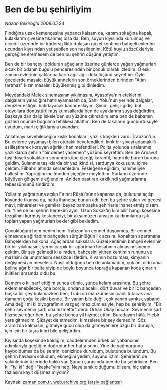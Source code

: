 # Ben de bu şehirliyim

*Nazan Bekiroğlu 2009.05.24*

<tr><td class="metin" colspan="2" style="padding-top: 20px; padding-left: 5px; padding-right: 10px;">Fındığına uzak kemençesine yabancı kalsam da, kapım sokağına kapalı, kulaklarım şivesine tıkanmış olsa da. Ben, suyun kıyısında kurulmuş ve nicedir üzerinde bir kadersizliktir dolaşan güzel kentimin bahçeli evlerine ucundan kıyısından yetişebilen son nesildenim. Kötü huylu sözcükleriyle gerçeğine eremesem de ben bu şehrin düşüne yetiştim.</td></tr><tr><td class="metin" colspan="2" style="padding-top: 20px; padding-left: 5px; padding-right: 10px;"><p> Ben de bir bahçeyi dolduran ağaçların üzerine günlerce yağan yağmurları sıcak bir odanın buğulu penceresinden bir çocuk olarak izledim. O eski zaman evlerinin çatılarına karın ağır ağır dökülüşünü seyrettim. Öyle gecelerde masalcı büyük annelerin son örneklerinden birinden "Altın tartmaz" kızın masalını büyülenmiş gibi dinledim.
<p> Meydandaki Melek sinemasının yıkılmasını, Ayasofya'nın eteklerini dalgaların yaladığını hatırlayamasam da, Sahil Yolu'nun yerinde dalgalar, denizler estiğini hatırlayacak kadar eskiyim. Şimdi, gelişi-gidişi bol otoyollara dönüştürülmüş kumsallarda ben de ayaklarımı suya değdirdim. Başkaya'dan dalıp İskele'den su yüzüne çıkmadım ama ben de babamın gözleri önünde boğulma tehlikesi atlattım. Ben de takaların gümbürtüsüyle uyudum, martı çığlıklarıyla uyandım.
<p> Anlatmayı sevebileceğim kışlık konakları, yazlık köşkleri vardı Trabzon'un. Bu evlerde yaşamayı bilen oturaklı beyefendileri, kırık bir şiveyi adamakıllı asilleştirerek koruyan ağırlıklı hanımefendileri. Polita yolunda sıralanmış yazlıklarda şehrin "bir demet yasemen" yüzünü seyrettim. Ben de Arnavut taşı döşeli sokakların sonunda küpe çiçeği, karanfil, hatmi ile burun buruna geldim. Sulanmış taşlıklarda bir yaz ikindisi, sardunya kokusunu içime çektim. Filbahri altında sersemledim. Fesleğene eğildim, hanımeliyle halleştim. Yaprağını incitmeden çiçeğine meylettim. Surların üzerinde büyüyen gölgemle eğlendim. Aniden bastıran kırkikindi yağmurlarına tebessümümü sindirdim.
<p> Yollarım yağmuruna açılıp Fırıncı Rüştü'süne kapansa da, bulutuna açılıp köyünde tıkansa da, hatta ihanetse bunun adı, ben bu şehre suları ve gecesi mavi, minareleri ve gemileri beyaz bambaşka şehirlerle ihanet etmiş olsam da. Yine de bu şehrin her ekim ayını, Uzun Sokak'ın kim bilir hangi köşesine tezgâhını kurmuş kestaneciyi, bir akşamüzeri ansızın kaldırımlarda ışık topları yapan yağmurları bekler gibi bekledim.
<p> Çocukluğum hem benim hem Trabzon'un cennet düşüymüş. Bir cennet elmasında ağırladım bahçeden sürgünlüğün ilk acısını. Konaktan apartmana. Bahçelerden balkona. Ağaçlardan saksılara. Güzel kentimin bahçeli evlerinin bir bir yıkılmasını, yerini çarpık bir apartman hesabının almasını sineme çektim. Bir şey gelmedi ki elimden, bahçesini yitiren kentimin ruhunu ve mazisini de unutmasını sessizce izledim. Kıvamın bozulması, kimyanın değişmesi an meselesi. Nasıl olduğunu ben de anlamadım, çok ani oldu ama beline ağır bir balta yiyip de boylu boyunca toprağa kapanan koca çınarın iniltileri arasında oldu bu.
<p> Demem o ki, sarf ettiğim şunca cümle, şunca kelam arasında. Bu şehre eklemlenebilecek, ona borçlu, ondan alacaklı, dört duvar ve bir iç bahçeden başka bir şey bulamazken ben, Trabzon manzumesini canlı tutacak ana damarın çoğu kesikti bende. Bir yanım bile değil, çok yanım ayrıksı, yabancı. Ama değil mi ki biyografimin vazgeçilmez cümlesiyle, hep bu şehirliyim. "Bir şehri sevmenin şartı ona hizmettir" derdi Orhan Okay hocam. Sevmenin şartı hizmetse eğer ben, bu şehre bunca yıl hizmet ettim. Buradayım hâlâ. Hiçbir yere gitmedim. Şikayet de etmedim, kimselere bir şey demedim. Söz aramızda kalmasın, gitmeye gücü olup da gitmeyenlere özgü bir duruşla, için için bir taşra kibri bile geliştirdim.
<p> Kıyısında köşesinde kaldığım, caddelerinden ürkek bir yabancının adımlarıyla geçtiğim doğrudur her hafta sonu. Yine de yağmurunda kayboldumsa da bu şehrin, denizinde duruldum, bulutunda bulundum. Bu şehrin havasını soludum, ekmeğini yedim, suyunu içtim. Şehirlerin de sakinlerinin üzerinde hakkı var. Şunun şurasında ben de bu şehirliyim. Ben ki, "iyi ki" değil "keşke"yim hep. Neye tanık olduğumu bilsem, hiç daha fazlasını kayıt düşmez miydim? <br/></p></p></p></p></p></p></p></td></tr>

Kaynak: [zaman.com.tr](http://zaman.com.tr/yazar.do?yazino=851005), [web.archive.org (arşiv bağlantısı)](http://web.archive.org/web/20090608045420/http://www.zaman.com.tr:80/yazar.do?yazino=851005)
